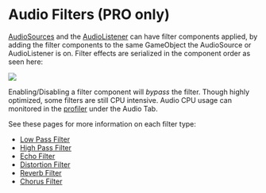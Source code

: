 Audio Filters (PRO only)
========================


[AudioSources](class-AudioSource.html) and the [AudioListener](class-AudioListener.html) can have filter components applied, by adding the filter components to the same GameObject the AudioSource or AudioListener is on. Filter effects are serialized in the component order as seen here:

![](http://docwiki.hq.unity3d.com/uploads/Main/FilterGraph1.png)  

Enabling/Disabling a filter component will _bypass_ the filter. Though highly optimized, some filters are still CPU intensive. Audio CPU usage can monitored in the [profiler](Profiler#Audio.html) under the Audio Tab.


See these pages for more information on each filter type:
* [Low Pass Filter](class-AudioLowPassFilter.html)
* [High Pass Filter](class-AudioHighPassFilter.html)
* [Echo Filter](class-AudioEchoFilter.html)
* [Distortion Filter](class-AudioDistorionFilter.html)
* [Reverb Filter](class-AudioReverbFilter.html)
* [Chorus Filter](class-AudioChorusFilter.html)

